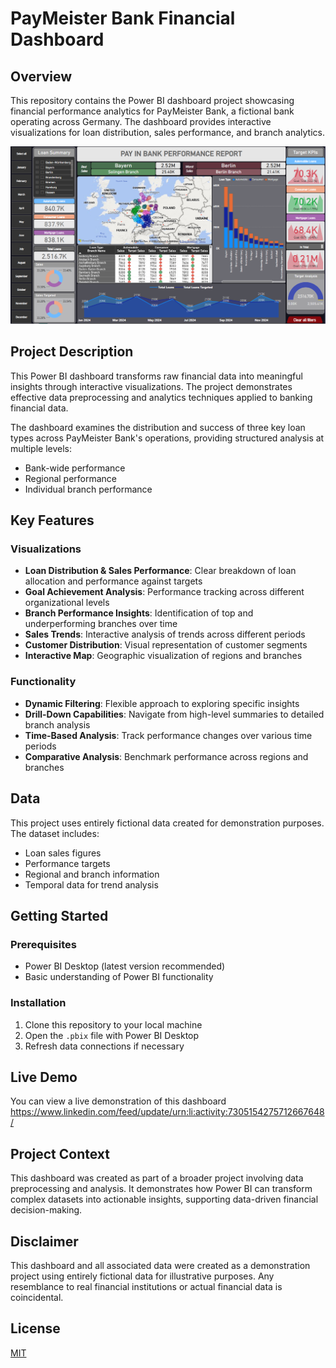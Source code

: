 # PayMeister Bank Financial Dashboard

## Overview
This repository contains the Power BI dashboard project showcasing financial performance analytics for PayMeister Bank, a fictional bank operating across Germany. The dashboard provides interactive visualizations for loan distribution, sales performance, and branch analytics.

![Dashboard Preview](Germany%20Bank%20Credits/img/Bank%20Loans%20Project%20-%20Germany.png)

## Project Description
This Power BI dashboard transforms raw financial data into meaningful insights through interactive visualizations. The project demonstrates effective data preprocessing and analytics techniques applied to banking financial data.

The dashboard examines the distribution and success of three key loan types across PayMeister Bank's operations, providing structured analysis at multiple levels:
- Bank-wide performance
- Regional performance
- Individual branch performance

## Key Features

### Visualizations
- **Loan Distribution & Sales Performance**: Clear breakdown of loan allocation and performance against targets
- **Goal Achievement Analysis**: Performance tracking across different organizational levels
- **Branch Performance Insights**: Identification of top and underperforming branches over time
- **Sales Trends**: Interactive analysis of trends across different periods
- **Customer Distribution**: Visual representation of customer segments
- **Interactive Map**: Geographic visualization of regions and branches

### Functionality
- **Dynamic Filtering**: Flexible approach to exploring specific insights
- **Drill-Down Capabilities**: Navigate from high-level summaries to detailed branch analysis
- **Time-Based Analysis**: Track performance changes over various time periods
- **Comparative Analysis**: Benchmark performance across regions and branches

## Data
This project uses entirely fictional data created for demonstration purposes. The dataset includes:
- Loan sales figures
- Performance targets
- Regional and branch information
- Temporal data for trend analysis

## Getting Started

### Prerequisites
- Power BI Desktop (latest version recommended)
- Basic understanding of Power BI functionality

### Installation
1. Clone this repository to your local machine
2. Open the `.pbix` file with Power BI Desktop
3. Refresh data connections if necessary

## Live Demo
You can view a live demonstration of this dashboard
https://www.linkedin.com/feed/update/urn:li:activity:7305154275712667648/

## Project Context
This dashboard was created as part of a broader project involving data preprocessing and analysis. It demonstrates how Power BI can transform complex datasets into actionable insights, supporting data-driven financial decision-making.

## Disclaimer
This dashboard and all associated data were created as a demonstration project using entirely fictional data for illustrative purposes. Any resemblance to real financial institutions or actual financial data is coincidental.

## License
[MIT](LICENSE)
